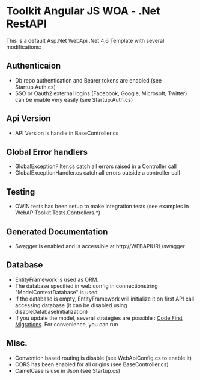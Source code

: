 # Toolkit Angular JS WOA - .Net RestAPI  #

This is a default Asp.Net WebApi .Net 4.6 Template with several modifications:

## Authenticaion ##
* Db repo authentication and Bearer tokens are enabled (see Startup.Auth.cs)
* SSO or Oauth2 external logins (Facebook, Google, Microsoft, Twitter) can be enable very easily (see Startup.Auth.cs)

## Api Version ##
* API Version is handle in BaseController.cs

## Global Error handlers ##
* GlobalExceptionFilter.cs catch all errors raised in a Controller call
* GlobalExceptionHandler.cs catch all errors outside a controller call

## Testing ##
* OWIN tests has been setup to make integration tests (see examples in WebAPIToolkit.Tests.Controllers.*)

## Generated Documentation ##
* Swagger is enabled and is accessible at http://WEBAPIURL/swagger

## Database ##
* EntityFramework is used as ORM.
* The database specified in web.config in connectionstring "ModelContextDatabase" is used
* If the database is empty, EntityFramework will initialize it on first API call accessing database (it can be disabled using disableDatabaseInitialization)
* If you update the model, several strategies are possible :  [Code First Migrations](https://msdn.microsoft.com/en-us/data/jj591621). For convenience, you can run

## Misc. ##
* Convention based routing is disable (see WebApiConfig.cs to enable it)
* CORS has been enabled for all origins (see BaseController.cs)
* CamelCase is use in Json (see Startup.cs)
